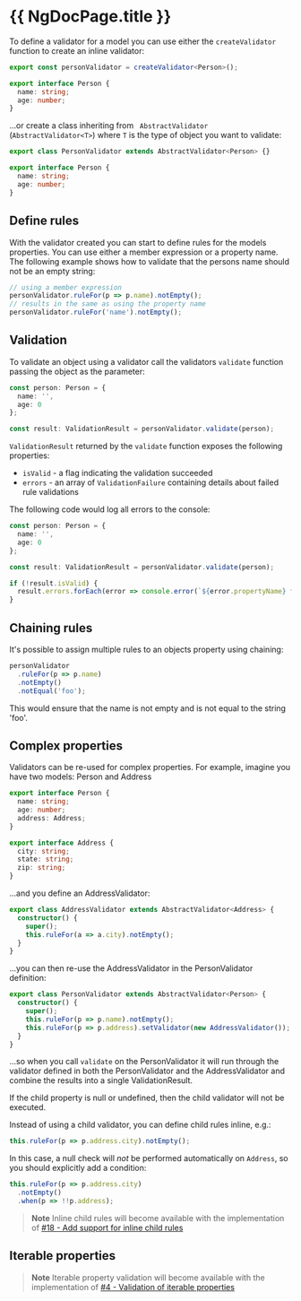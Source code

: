 # {{ NgDocPage.title }}

To define a validator for a model you can use either the `createValidator` function to create an inline validator:

```typescript group="createValidator" name="validator"
export const personValidator = createValidator<Person>();
```

```typescript group="createValidator" name="model"
export interface Person {
  name: string;
  age: number;
}
```

...or create a class inheriting from ` AbstractValidator` (`AbstractValidator<T>`) where `T` is the type of object you want to validate:

```typescript group="abstractValidator" name="validator"
export class PersonValidator extends AbstractValidator<Person> {}
```

```typescript group="abstractValidator" name="model"
export interface Person {
  name: string;
  age: number;
}
```

## Define rules

With the validator created you can start to define rules for the models properties. You can use either a member expression or a property name. The following example shows how to validate that the persons name should not be an empty string:

```typescript
// using a member expression
personValidator.ruleFor(p => p.name).notEmpty();
// results in the same as using the property name
personValidator.ruleFor('name').notEmpty();
```

## Validation

To validate an object using a validator call the validators `validate` function passing the object as the parameter:

```typescript
const person: Person = {
  name: '',
  age: 0
};

const result: ValidationResult = personValidator.validate(person);
```

`ValidationResult` returned by the `validate` function exposes the following properties:

- `isValid` - a flag indicating the validation succeeded
- `errors` - an array of `ValidationFailure` containing details about failed rule validations

The following code would log all errors to the console:

```typescript
const person: Person = {
  name: '',
  age: 0
};

const result: ValidationResult = personValidator.validate(person);

if (!result.isValid) {
  result.errors.forEach(error => console.error(`${error.propertyName} failed validation. Error was:`, error.message));
}
```

## Chaining rules

It's possible to assign multiple rules to an objects property using chaining:

```typescript
personValidator
  .ruleFor(p => p.name)
  .notEmpty()
  .notEqual('foo');
```

This would ensure that the name is not empty and is not equal to the string 'foo'.

## Complex properties

Validators can be re-used for complex properties. For example, imagine you have two models: Person and Address

```typescript
export interface Person {
  name: string;
  age: number;
  address: Address;
}

export interface Address {
  city: string;
  state: string;
  zip: string;
}
```

...and you define an AddressValidator:

```typescript
export class AddressValidator extends AbstractValidator<Address> {
  constructor() {
    super();
    this.ruleFor(a => a.city).notEmpty();
  }
}
```

...you can then re-use the AddressValidator in the PersonValidator definition:

```typescript
export class PersonValidator extends AbstractValidator<Person> {
  constructor() {
    super();
    this.ruleFor(p => p.name).notEmpty();
    this.ruleFor(p => p.address).setValidator(new AddressValidator());
  }
}
```

...so when you call `validate` on the PersonValidator it will run through the validator defined in both the PersonValidator and the AddressValidator and combine the results into a single ValidationResult.

If the child property is null or undefined, then the child validator will not be executed.

Instead of using a child validator, you can define child rules inline, e.g.:

```typescript
this.ruleFor(p => p.address.city).notEmpty();
```

In this case, a null check will _not_ be performed automatically on `Address`, so you should explicitly add a condition:

```typescript
this.ruleFor(p => p.address.city)
  .notEmpty()
  .when(p => !!p.address);
```

> **Note**
> Inline child rules will become available with the implementation of [#18 - Add support for inline child rules](https://github.com/bohoffi/ts-fluentvalidation/issues/18)

## Iterable properties

> **Note**
> Iterable property validation will become available with the implementation of [#4 - Validation of iterable properties](https://github.com/bohoffi/ts-fluentvalidation/issues/4)
